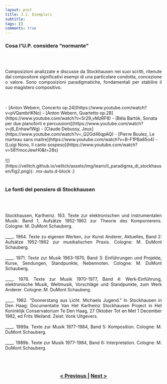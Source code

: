 ```yaml
---
layout: post
title: 3.1. Esemplari
subtitle:
tags: []
comments: true
---
```


<h3>Cosa  l'U.P. considera “normante”</h3>
<br>
<br>
<p style="text-align:justify;">
Composizioni analizzate e discusse da Stockhausen nei suoi scritti, ritenute dal compositore significativi esempi di una particolare condotta, concezione o valore. Sono composizioni paradigmatiche, fondamentali per stabilire il suo magistero compositivo.
</p>
<br>
<br>
- [Anton Webern, Concerto op.24](https://www.youtube.com/watch?v=pVQambrIKNo)
- [Anton Webern, Quartetto op.28](https://www.youtube.com/watch?v=5r29_vMzRF8)
- [Béla Bartók, Sonata per due pianoforti e percussioni](https://www.youtube.com/watch?v=j6_Enhaw1Wg)
- [Claude Debussy, Jeux](https://www.youtube.com/watch?v=_Q2Gd46qpAQ)
- [Pierre Boulez, Le marteau sans maitre](https://www.youtube.com/watch?v=B-F1PBa85o4)
- [Luigi Nono, Il canto sospeso](https://www.youtube.com/watch?v=58YmocJewH0&t=28s)
<br>
<br>
![](https://velitch.github.io/velitch/assets/img/learn/il_paradigma_di_stockhausen/fig2.png){: .mx-auto.d-block :}
<br>
<br>
<h3>Le fonti del pensiero di Stockhausen</h3>
<br>
<br>
<p style="text-align:justify;">
Stockhausen, Karlheinz. 163. Texte zur elektronischen und instrumentalen Musik: Band 1, Aufsätze 1952-1962 zur Theorie des Komponierens. Cologne: M. DuMont Schauberg.
<br>
<br>
____. 1964. Texte zu eigenen Werken, zur Kunst Anderer, Aktuelles, Band 2: Aufsätze 1952-1962 zur musikalischen Praxis. Cologne: M. DuMont Schauberg.
<br>
<br>
____. 1971. Texte zur Musik 1963-1970, Band 3: Einführungen und Projekte, Kurse, Sendungen, Standpunkte, Nebennoten. Cologne: M. DuMont Schauberg.
<br>
<br>
____. 1978. Texte zur Musik 1970-1977, Band 4: Werk-Einführung, elektronische Musik, Weltmusik, Vorschläge und Standpunkte, zum Werk Anderer. Cologne: M. DuMont Schauberg.
<br>
<br>
____. 1982. “Donnerstang aus Licht. Michaels Jugend.” In Stockhausen in Den Haag: Documentatie Van Het Karlheinz Stockhausen Project in Het Koninklijk Conservatorium Te Den Haag, 27 Oktober Tot en Met 1 December 1982, ed Frits Weiland. Zeist: Vonk Uitgevers.
<br>
<br>
____. 1989a. Texte zur Musik 1977-1984, Band 5: Komposition. Cologne: M. DuMont Schauberg.
<br>
<br>
____. 1989b. Texte zur Musik 1977-1984, Band 6: Interpretation. Cologne: M. DuMont Schauberg.
</p>
<br>
<br>
<h3 style="text-align:center">
<a href="https://velitch.github.io/velitch/2021-11-02-03_00_da_cosa_è_costituito_un_paradigma/">< Previous </a>
|
<a href="https://velitch.github.io/velitch/2021-11-02-03_02_valori/">Next ></a>
</h3>
